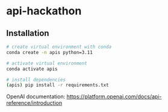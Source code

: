 # api-hackathon


## Installation

```bash
# create virtual environment with conda
conda create -n apis python=3.11

# activate virtual environment
conda activate apis

# install dependencies
(apis) pip install -r requirements.txt
```

OpenAI documentation: https://platform.openai.com/docs/api-reference/introduction